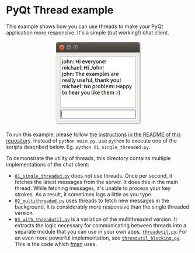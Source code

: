 # PyQt Thread example

This example shows how you can use threads to make your PyQt application more responsive. It's a simple (but working!) chat client.

<p align="center"><img src="pyqt-thread-example.png" alt="PyQt Thread Example"></p>

To run this example, please follow [the instructions in the README of this repository](https://github.com/1mh/pyqt-examples#running-the-examples). Instead of `python main.py`, use `python` to execute one of the scripts described below. Eg. `python 01_single_threaded.py`.

To demonstrate the utility of threads, this directory contains multiple implementations of the chat client:

 * [`01_single_threaded.py`](01_single_threaded.py) does not use threads. Once per second, it fetches the latest messages from the server. It does this in the main thread. While fetching messages, it's unable to process your key strokes. As a result, it sometimes lags a little as you type.
 * [`02_multithreaded.py`](02_multithreaded.py) uses threads to fetch new messages in the background. It is considerably more responsive than the single threaded version.
 * [`03_with_threadutil.py`](03_with_threadutil.py) is a variation of the multithreaded version. It extracts the logic necessary for communicating between threads into a separate module that you can use in your own apps, [`threadutil.py`](threadutil.py). For an even more powerful implementation, see [`threadutil_blocking.py`](threadutil_blocking.py). This is the code which [fman](https://fman.io) uses.
